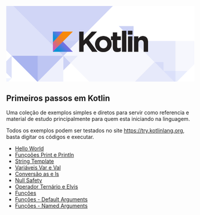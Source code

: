 
![](images/kotlin_800x320.png)
## Primeiros passos em Kotlin

Uma coleção de exemplos simples e diretos para servir como referencia e material de estudo principalmente para quem esta iniciando na linguagem.

Todos os exemplos podem ser testados no site https://try.kotlinlang.org, basta digitar os códigos e executar.


* [Hello World](https://github.com/Viktoorrocha/Kotlin-Hands-On/blob/master/Hello%20World/HelloWorld.kt)
* [Funçoões Print e Println](https://github.com/Viktoorrocha/Kotlin-Hands-On/tree/master/funcoes_print_%20println)
* [String Template](https://github.com/Viktoorrocha/Kotlin-Hands-On/tree/master/string_template)
* [Variáveis Var e Val](https://github.com/Viktoorrocha/Kotlin-Hands-On/tree/master/variaveis_var_e_val)
* [Conversão as e ls](https://github.com/Viktoorrocha/Kotlin-Hands-On/tree/master/conversao_as_ls)
* [Null Safety](https://github.com/Viktoorrocha/Kotlin-Hands-On/tree/master/Objetos_Nulos(Null%20Safety))
* [Operador Ternário e Elvis](https://github.com/Viktoorrocha/Kotlin-Hands-On/tree/master/Operador_Tern%C3%A1rio_Elvis)
* [Funções](https://github.com/Viktoorrocha/Kotlin-Hands-On/tree/master/funcoes)
* [Funções - Default Arguments](https://github.com/Viktoorrocha/Kotlin-Hands-On/commit/05f4a2d8500f37aeae93d7a21bf791733e9685aa)
* [Funções - Named Arguments](https://github.com/Viktoorrocha/Kotlin-Hands-On/commit/501f00fdffef7658319a5bff867ea5fb97b473dc)